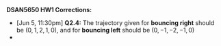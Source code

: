 **DSAN5650 HW1 Corrections:**

* [Jun 5, 11:30pm] **Q2.4:** The trajectory given for **bouncing right** should be $(0, 1, 2, 1, 0)$, and for **bouncing left** should be $(0, -1, -2, -1, 0)$
* 
